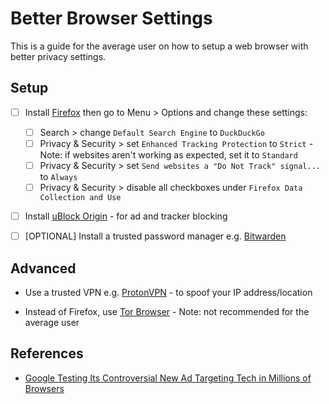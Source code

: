 # Better Browser Settings

This is a guide for the average user on how to setup a web browser with better privacy settings.

## Setup

- [ ] Install [Firefox](https://www.mozilla.org/en-US/firefox/new/) then go to Menu > Options and change these settings:
  - [ ] Search > change `Default Search Engine` to `DuckDuckGo`
  - [ ] Privacy & Security > set `Enhanced Tracking Protection` to `Strict` - Note: if websites aren't working as expected, set it to `Standard`
  - [ ] Privacy & Security > set `Send websites a "Do Not Track" signal...` to `Always`
  - [ ] Privacy & Security > disable all checkboxes under `Firefox Data Collection and Use`

- [ ] Install [uBlock Origin](https://addons.mozilla.org/en-US/firefox/addon/ublock-origin/) - for ad and tracker blocking

- [ ] [OPTIONAL] Install a trusted password manager e.g. [Bitwarden](https://addons.mozilla.org/en-US/firefox/addon/bitwarden-password-manager/)

## Advanced

* Use a trusted VPN e.g. [ProtonVPN](https://protonvpn.com/) - to spoof your IP address/location

* Instead of Firefox, use [Tor Browser](https://www.torproject.org/) - Note: not recommended for the average user

## References

* [Google Testing Its Controversial New Ad Targeting Tech in Millions of Browsers](https://www.eff.org/deeplinks/2021/03/google-testing-its-controversial-new-ad-targeting-tech-millions-browsers-heres)